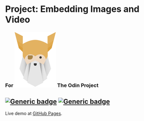 # Project: Embedding Images and Video
### For  ![Alt text](./odin-logo.svg?raw=true "Title") The Odin Project
## [![Generic badge](https://img.shields.io/badge/BUILD-HTML-BRIGHTGREEN.svg)](https://shields.io/) [![Generic badge](https://img.shields.io/badge/BUILD-CSS-BLUE.svg)](https://shields.io/)

Live demo at [GitHub Pages](https://nijepa.github.io/embedding-images-and-video/).
